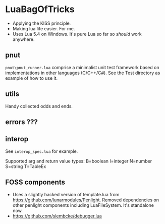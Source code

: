 # LuaBagOfTricks

- Applying the KISS principle.
- Making lua life easier. For me.
- Uses Lua 5.4 on Windows. It's pure Lua so far so *should* work anywhere.

## pnut
`pnut\pnut_runner.lua` comprise a minimalist unit test framework based on implementations in other languages (C/C++/C#).
See the Test directory as example of how to use it.

## utils
Handy collected odds and ends.


## errors ???


## interop

See `interop_spec.lua` for example.

Supported arg and return value types: B=boolean I=integer N=number S=string T=TableEx

## FOSS components

- Uses a slightly hacked version of template.lua from https://github.com/lunarmodules/Penlight. Removed dependencies on other penlight components including LuaFileSystem. It's standalone now.
- https://github.com/slembcke/debugger.lua
